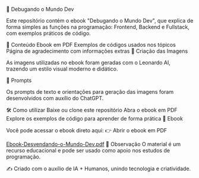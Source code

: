 📘 Debugando o Mundo Dev

Este repositório contém o ebook "Debugando o Mundo Dev", que explica de forma simples as funções na programação: Frontend, Backend e Fullstack, com exemplos práticos de código.

📂 Conteúdo
Ebook em PDF
Exemplos de códigos usados nos tópicos
Página de agradecimento com informações extras
🎨 Criação das Imagens

As imagens utilizadas no ebook foram geradas com o Leonardo AI, trazendo um estilo visual moderno e didático.

🤖 Prompts

Os prompts de texto e orientações para geração das imagens foram desenvolvidos com auxílio do ChatGPT.

🛠️ Como utilizar
Baixe ou clone este repositório
Abra o ebook em PDF
Explore os exemplos de código para aprender de forma prática
📖 Ebook

Você pode acessar o ebook direto aqui:
👉 Abrir o ebook em PDF

[Ebook-Desvendando-o-Mundo-Dev.pdf](https://github.com/user-attachments/files/22688158/Ebook-Desvendando-o-Mundo-Dev.pdf)
📌 Observação
O material é um recurso educacional e pode ser usado como apoio nos estudos de programação.

✍️ Criado com o auxílio de IA + Humanos, unindo tecnologia e criatividade.
